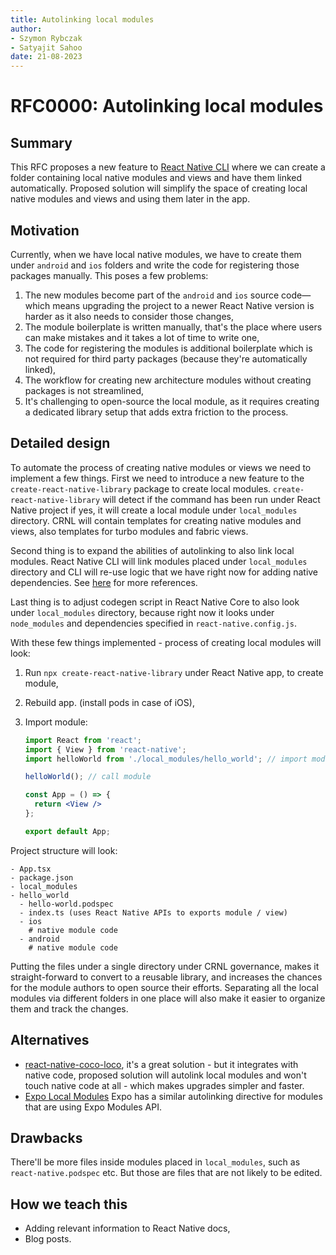 ```yaml
---
title: Autolinking local modules
author:
- Szymon Rybczak
- Satyajit Sahoo
date: 21-08-2023
---
```


# RFC0000: Autolinking local modules

## Summary

This RFC proposes a new feature to [React Native CLI](https://github.com/react-native-community/cli/) where we can create a folder containing local native modules and views and have them linked automatically. Proposed solution will simplify the space of creating local native modules and views and using them later in the app.

## Motivation

Currently, when we have local native modules, we have to create them under `android` and `ios` folders and write the code for registering those packages manually. This poses a few problems:

1. The new modules become part of the `android` and `ios` source code—which means upgrading the project to a newer React Native version is harder as it also needs to consider those changes,
2. The module boilerplate is written manually, that's the place where users can make mistakes and it takes a lot of time to write one,
3. The code for registering the modules is additional boilerplate which is not required for third party packages (because they're automatically linked),
4. The workflow for creating new architecture modules without creating packages is not streamlined,
5. It's challenging to open-source the local module, as it requires creating a dedicated library setup that adds extra friction to the process.

## Detailed design

To automate the process of creating native modules or views we need to implement a few things.
First we need to introduce a new feature to the `create-react-native-library` package to create local modules. `create-react-native-library` will detect if the command has been run under React Native project if yes, it will create a local module under `local_modules` directory. CRNL will contain templates for creating native modules and views, also templates for turbo modules and fabric views.

Second thing is to expand the abilities of autolinking to also link local modules. React Native CLI will link modules placed under `local_modules` directory and CLI will re-use logic that we have right now for adding native dependencies. See [here](https://github.com/react-native-community/cli/blob/main/docs/dependencies.md) for more references.

Last thing is to adjust codegen script in React Native Core to also look under `local_modules` directory, because right now it looks under `node_modules` and dependencies specified in `react-native.config.js`.

With these few things implemented - process of creating local modules will look:

1. Run `npx create-react-native-library` under React Native app, to create module,
2. Rebuild app. (install pods in case of iOS),
3. Import module:

    ```jsx
    import React from 'react';
    import { View } from 'react-native';
    import helloWorld from './local_modules/hello_world'; // import module

    helloWorld(); // call module

    const App = () => {
      return <View />
    };

    export default App;
    ```

Project structure will look:

```
- App.tsx
- package.json
- local_modules
- hello_world
  - hello-world.podspec
  - index.ts (uses React Native APIs to exports module / view)
  - ios
    # native module code
  - android
    # native module code
```

Putting the files under a single directory under CRNL governance, makes it straight-forward to convert to a reusable library, and increases the chances for the module authors to open source their efforts. Separating all the local modules via different folders in one place will also make it easier to organize them and track the changes.

## Alternatives

- [react-native-coco-loco](https://github.com/jamonholmgren/react-native-colo-loco), it's a great solution - but it integrates with native code, proposed solution will autolink local modules and won't touch native code at all - which makes upgrades simpler and faster.
- [Expo Local Modules](https://docs.expo.dev/modules/get-started/#creating-the-local-expo-module) Expo has a similar autolinking directive for modules that are using Expo Modules API.

## Drawbacks

There'll be more files inside modules placed in `local_modules`, such as `react-native.podspec` etc. But those are files that are not likely to be edited.

## How we teach this

- Adding relevant information to React Native docs,
- Blog posts.
